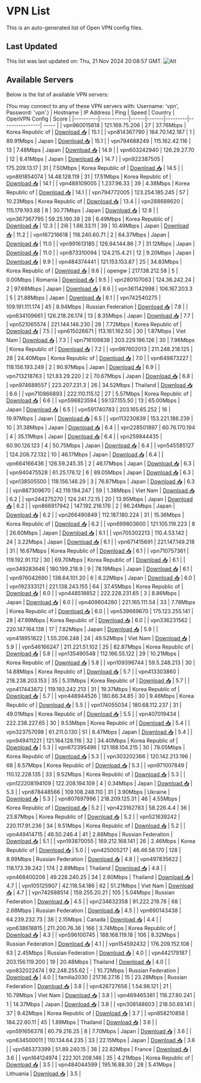 # VPN List

This is an auto-generated list of Open VPN config files.

## Last Updated

This list was last updated on: Thu, 21 Nov 2024 20:08:57 GMT.
![Alt](https://repobeats.axiom.co/api/embed/186b98318ef1479477931607c1ad7d823f12451f.svg "Repobeats analytics image")

## Available Servers

Below is the list of available VPN servers:

(You may connect to any of these VPN servers with: Username: 'vpn', Password: 'vpn'.)
| Hostname | IP Address | Ping | Speed | Country | OpenVPN Config | Score |
|----------|------------|------|-------|---------|----------------| ----- |
| vpn960015618 | 121.169.75.206 | 27 | 37.76Mbps | Korea Republic of | [Download 📥](./configs/server_0_KR.ovpn) | 15.1 |
| vpn814367790 | 164.70.142.187 | 1 | 89.91Mbps | Japan | [Download 📥](./configs/server_1_JP.ovpn) | 15.1 |
| vpn794688249 | 115.162.42.116 | 13 | 7.48Mbps | Japan | [Download 📥](./configs/server_2_JP.ovpn) | 14.9 |
| vpn603242940 | 126.29.27.70 | 12 | 6.41Mbps | Japan | [Download 📥](./configs/server_3_JP.ovpn) | 14.7 |
| vpn922387505 | 175.209.13.17 | 31 | 7.50Mbps | Korea Republic of | [Download 📥](./configs/server_4_KR.ovpn) | 14.5 |
| vpn891854074 | 14.48.128.119 | 31 | 17.51Mbps | Korea Republic of | [Download 📥](./configs/server_5_KR.ovpn) | 14.1 |
| vpn488109005 | 1.237.96.33 | 39 | 4.38Mbps | Korea Republic of | [Download 📥](./configs/server_6_KR.ovpn) | 14.1 |
| vpn794772005 | 123.254.185.245 | 57 | 10.23Mbps | Korea Republic of | [Download 📥](./configs/server_7_KR.ovpn) | 13.4 |
| vpn288688620 | 115.179.193.88 | 8 | 30.77Mbps | Japan | [Download 📥](./configs/server_8_JP.ovpn) | 12.8 |
| vpn367367795 | 59.25.190.39 | 28 | 6.49Mbps | Korea Republic of | [Download 📥](./configs/server_9_KR.ovpn) | 12.3 |
| 2i6 | 1.66.33.11 | 39 | 10.49Mbps | Japan | [Download 📥](./configs/server_10_JP.ovpn) | 11.2 |
| vpn167216618 | 118.240.60.71 | 2 | 64.37Mbps | Japan | [Download 📥](./configs/server_11_JP.ovpn) | 11.0 |
| vpn991613185 | 126.94.144.86 | 7 | 31.12Mbps | Japan | [Download 📥](./configs/server_12_JP.ovpn) | 11.0 |
| vpn873310094 | 124.215.4.21 | 12 | 9.20Mbps | Japan | [Download 📥](./configs/server_13_JP.ovpn) | 9.9 |
| vpn484374441 | 121.153.153.87 | 25 | 34.83Mbps | Korea Republic of | [Download 📥](./configs/server_14_KR.ovpn) | 9.6 |
| opengw | 217.138.212.58 | 5 | 0.00Mbps | Romania | [Download 📥](./configs/server_15_RO.ovpn) | 9.5 |
| vpn280107063 | 124.36.242.24 | 2 | 97.68Mbps | Japan | [Download 📥](./configs/server_16_JP.ovpn) | 8.6 |
| vpn361142998 | 106.167.203.3 | 5 | 21.88Mbps | Japan | [Download 📥](./configs/server_17_JP.ovpn) | 8.1 |
| vpn742540275 | 109.191.111.174 | 45 | 8.94Mbps | Russian Federation | [Download 📥](./configs/server_18_RU.ovpn) | 7.8 |
| vpn634109661 | 126.218.26.174 | 13 | 8.35Mbps | Japan | [Download 📥](./configs/server_19_JP.ovpn) | 7.7 |
| vpn521065574 | 221.144.146.230 | 28 | 7.72Mbps | Korea Republic of | [Download 📥](./configs/server_20_KR.ovpn) | 7.5 |
| vpn615026671 | 113.161.162.50 | 30 | 1.87Mbps | Viet Nam | [Download 📥](./configs/server_21_VN.ovpn) | 7.3 |
| vpn716109838 | 203.229.196.126 | 30 | 7.96Mbps | Korea Republic of | [Download 📥](./configs/server_22_KR.ovpn) | 7.2 |
| vpn987602013 | 211.248.218.125 | 28 | 24.40Mbps | Korea Republic of | [Download 📥](./configs/server_23_KR.ovpn) | 7.0 |
| vpn649873227 | 118.156.193.249 | 2 | 90.97Mbps | Japan | [Download 📥](./configs/server_24_JP.ovpn) | 6.9 |
| vpn713218763 | 121.83.29.220 | 2 | 70.67Mbps | Japan | [Download 📥](./configs/server_25_JP.ovpn) | 6.8 |
| vpn974688557 | 223.207.231.3 | 26 | 34.52Mbps | Thailand | [Download 📥](./configs/server_26_TH.ovpn) | 6.6 |
| vpn710866893 | 222.110.115.12 | 27 | 5.57Mbps | Korea Republic of | [Download 📥](./configs/server_27_KR.ovpn) | 6.6 |
| vpn598823594 | 59.137.155.50 | 13 | 65.00Mbps | Japan | [Download 📥](./configs/server_28_JP.ovpn) | 6.5 |
| vpn591740783 | 203.165.65.252 | 16 | 19.97Mbps | Japan | [Download 📥](./configs/server_29_JP.ovpn) | 6.5 |
| vpn113230839 | 153.221.186.239 | 10 | 31.38Mbps | Japan | [Download 📥](./configs/server_30_JP.ovpn) | 6.4 |
| vpn228501897 | 60.76.170.194 | 4 | 35.11Mbps | Japan | [Download 📥](./configs/server_31_JP.ovpn) | 6.4 |
| vpn259844435 | 60.90.126.123 | 4 | 50.75Mbps | Japan | [Download 📥](./configs/server_32_JP.ovpn) | 6.4 |
| vpn545585127 | 124.208.72.132 | 10 | 46.17Mbps | Japan | [Download 📥](./configs/server_33_JP.ovpn) | 6.4 |
| vpn664166436 | 126.59.245.35 | 2 | 46.17Mbps | Japan | [Download 📥](./configs/server_34_JP.ovpn) | 6.3 |
| vpn940475528 | 61.25.176.12 | 6 | 89.05Mbps | Japan | [Download 📥](./configs/server_35_JP.ovpn) | 6.3 |
| vpn138505500 | 118.156.146.29 | 3 | 76.87Mbps | Japan | [Download 📥](./configs/server_36_JP.ovpn) | 6.3 |
| vpn887309670 | 42.119.194.247 | 59 | 1.38Mbps | Viet Nam | [Download 📥](./configs/server_37_VN.ovpn) | 6.2 |
| vpn244275270 | 124.241.72.15 | 20 | 13.95Mbps | Japan | [Download 📥](./configs/server_38_JP.ovpn) | 6.2 |
| vpn866917942 | 147.192.216.176 | 2 | 96.24Mbps | Japan | [Download 📥](./configs/server_39_JP.ovpn) | 6.2 |
| vpn266490849 | 112.187.180.224 | 31 | 15.36Mbps | Korea Republic of | [Download 📥](./configs/server_40_KR.ovpn) | 6.2 |
| vpn699803600 | 121.105.119.223 | 8 | 26.60Mbps | Japan | [Download 📥](./configs/server_41_JP.ovpn) | 6.1 |
| vpn705302213 | 110.4.53.142 | 24 | 3.22Mbps | Japan | [Download 📥](./configs/server_42_JP.ovpn) | 6.1 |
| vpn671415691 | 221.147.149.218 | 31 | 16.67Mbps | Korea Republic of | [Download 📥](./configs/server_43_KR.ovpn) | 6.1 |
| vpn710757361 | 119.192.91.112 | 30 | 69.70Mbps | Korea Republic of | [Download 📥](./configs/server_44_KR.ovpn) | 6.1 |
| vpn349283646 | 180.199.218.9 | 9 | 78.19Mbps | Japan | [Download 📥](./configs/server_45_JP.ovpn) | 6.1 |
| vpn976042690 | 138.64.101.20 | 6 | 6.22Mbps | Japan | [Download 📥](./configs/server_46_JP.ovpn) | 6.0 |
| vpn192333121 | 221.138.243.155 | 64 | 37.45Mbps | Korea Republic of | [Download 📥](./configs/server_47_KR.ovpn) | 6.0 |
| vpn448518852 | 222.228.231.65 | 3 | 8.86Mbps | Japan | [Download 📥](./configs/server_48_JP.ovpn) | 6.0 |
| vpn409804280 | 221.165.111.54 | 33 | 7.78Mbps | Korea Republic of | [Download 📥](./configs/server_49_KR.ovpn) | 6.0 |
| vpn539669670 | 175.123.255.141 | 28 | 47.99Mbps | Korea Republic of | [Download 📥](./configs/server_50_KR.ovpn) | 6.0 |
| vpn336231562 | 220.147.164.138 | 17 | 7.82Mbps | Japan | [Download 📥](./configs/server_51_JP.ovpn) | 5.9 |
| vpn418951822 | 1.55.206.248 | 24 | 49.52Mbps | Viet Nam | [Download 📥](./configs/server_52_VN.ovpn) | 5.9 |
| vpn546166247 | 211.221.51.102 | 25 | 82.87Mbps | Korea Republic of | [Download 📥](./configs/server_53_KR.ovpn) | 5.8 |
| vpn135490548 | 112.166.55.122 | 29 | 10.21Mbps | Korea Republic of | [Download 📥](./configs/server_54_KR.ovpn) | 5.8 |
| vpn109396744 | 59.5.248.213 | 30 | 14.88Mbps | Korea Republic of | [Download 📥](./configs/server_55_KR.ovpn) | 5.7 |
| vpn413303860 | 218.238.203.153 | 35 | 5.31Mbps | Korea Republic of | [Download 📥](./configs/server_56_KR.ovpn) | 5.7 |
| vpn417443872 | 119.193.242.213 | 31 | 19.37Mbps | Korea Republic of | [Download 📥](./configs/server_57_KR.ovpn) | 5.7 |
| vpn448944526 | 180.66.34.85 | 30 | 9.46Mbps | Korea Republic of | [Download 📥](./configs/server_58_KR.ovpn) | 5.5 |
| vpn174055034 | 180.68.112.237 | 31 | 49.01Mbps | Korea Republic of | [Download 📥](./configs/server_59_KR.ovpn) | 5.5 |
| vpn407019434 | 222.238.227.65 | 30 | 9.53Mbps | Korea Republic of | [Download 📥](./configs/server_60_KR.ovpn) | 5.4 |
| vpn323757098 | 61.211.0.130 | 51 | 8.47Mbps | Japan | [Download 📥](./configs/server_61_JP.ovpn) | 5.4 |
| vpn949411221 | 121.164.128.116 | 32 | 34.40Mbps | Korea Republic of | [Download 📥](./configs/server_62_KR.ovpn) | 5.3 |
| vpn672395496 | 121.188.104.215 | 30 | 78.05Mbps | Korea Republic of | [Download 📥](./configs/server_63_KR.ovpn) | 5.3 |
| vpn303202366 | 120.142.213.196 | 68 | 6.57Mbps | Korea Republic of | [Download 📥](./configs/server_64_KR.ovpn) | 5.3 |
| vpn971007849 | 110.12.228.135 | 33 | 9.52Mbps | Korea Republic of | [Download 📥](./configs/server_65_KR.ovpn) | 5.3 |
| vpn122208194109 | 122.208.194.109 | 4 | 0.34Mbps | Japan | [Download 📥](./configs/server_66_JP.ovpn) | 5.3 |
| vpn878448566 | 109.108.248.110 | 31 | 3.90Mbps | Ukraine | [Download 📥](./configs/server_67_UA.ovpn) | 5.3 |
| vpn807697996 | 218.209.125.31 | 46 | 4.55Mbps | Korea Republic of | [Download 📥](./configs/server_68_KR.ovpn) | 5.2 |
| vpn423162783 | 58.226.4.4 | 36 | 23.87Mbps | Korea Republic of | [Download 📥](./configs/server_69_KR.ovpn) | 5.2 |
| vpn521639242 | 220.117.91.236 | 34 | 9.51Mbps | Korea Republic of | [Download 📥](./configs/server_70_KR.ovpn) | 5.2 |
| vpn449414715 | 46.50.246.4 | 41 | 2.88Mbps | Russian Federation | [Download 📥](./configs/server_71_RU.ovpn) | 5.1 |
| vpn193870055 | 169.212.168.141 | 26 | 2.46Mbps | Korea Republic of | [Download 📥](./configs/server_72_KR.ovpn) | 5.0 |
| vpn425005217 | 46.46.58.170 | 128 | 8.99Mbps | Russian Federation | [Download 📥](./configs/server_73_RU.ovpn) | 4.8 |
| vpn497835622 | 118.173.39.242 | 174 | 2.89Mbps | Thailand | [Download 📥](./configs/server_74_TH.ovpn) | 4.8 |
| vpn468400206 | 49.228.240.25 | 34 | 2.60Mbps | Thailand | [Download 📥](./configs/server_75_TH.ovpn) | 4.7 |
| vpn105125907 | 42.118.54.186 | 62 | 51.21Mbps | Viet Nam | [Download 📥](./configs/server_76_VN.ovpn) | 4.7 |
| vpn742688514 | 159.255.20.21 | 105 | 5.04Mbps | Russian Federation | [Download 📥](./configs/server_77_RU.ovpn) | 4.5 |
| vpn234632358 | 91.222.219.76 | 68 | 2.68Mbps | Russian Federation | [Download 📥](./configs/server_78_RU.ovpn) | 4.5 |
| vpn690143438 | 64.239.232.73 | 38 | 2.15Mbps | Canada | [Download 📥](./configs/server_79_CA.ovpn) | 4.4 |
| vpn638618815 | 211.200.76.36 | 166 | 3.74Mbps | Korea Republic of | [Download 📥](./configs/server_80_KR.ovpn) | 4.3 |
| vpn596100745 | 188.168.119.18 | 106 | 8.32Mbps | Russian Federation | [Download 📥](./configs/server_81_RU.ovpn) | 4.1 |
| vpn154592432 | 176.209.152.108 | 63 | 2.45Mbps | Russian Federation | [Download 📥](./configs/server_82_RU.ovpn) | 4.0 |
| vpn442179187 | 203.156.119.200 | 19 | 20.48Mbps | Thailand | [Download 📥](./configs/server_83_TH.ovpn) | 4.0 |
| vpn832022474 | 92.248.255.62 | - | 10.72Mbps | Russian Federation | [Download 📥](./configs/server_84_RU.ovpn) | 4.0 |
| familia2030 | 217.16.27.16 | 15 | 23.28Mbps | Russian Federation | [Download 📥](./configs/server_85_RU.ovpn) | 3.8 |
| vpn426727658 | 1.54.98.121 | 21 | 10.79Mbps | Viet Nam | [Download 📥](./configs/server_86_VN.ovpn) | 3.8 |
| vpn469465381 | 118.27.80.241 | 1 | 14.37Mbps | Japan | [Download 📥](./configs/server_87_JP.ovpn) | 3.8 |
| vpn308148603 | 218.50.89.141 | 37 | 9.42Mbps | Korea Republic of | [Download 📥](./configs/server_88_KR.ovpn) | 3.7 |
| vpn858210858 | 184.22.60.11 | 45 | 1.89Mbps | Thailand | [Download 📥](./configs/server_89_TH.ovpn) | 3.6 |
| vpn591656378 | 60.79.216.25 | 8 | 7.70Mbps | Japan | [Download 📥](./configs/server_90_JP.ovpn) | 3.6 |
| vpn634500011 | 110.134.64.235 | 33 | 22.15Mbps | Japan | [Download 📥](./configs/server_91_JP.ovpn) | 3.6 |
| vpn585373399 | 51.89.240.15 | 38 | 22.82Mbps | France | [Download 📥](./configs/server_92_FR.ovpn) | 3.6 |
| vpn164124974 | 222.101.208.146 | 35 | 4.21Mbps | Korea Republic of | [Download 📥](./configs/server_93_KR.ovpn) | 3.5 |
| vpn484044599 | 195.16.88.30 | 28 | 5.41Mbps | Lithuania | [Download 📥](./configs/server_94_LT.ovpn) | 3.5 |
